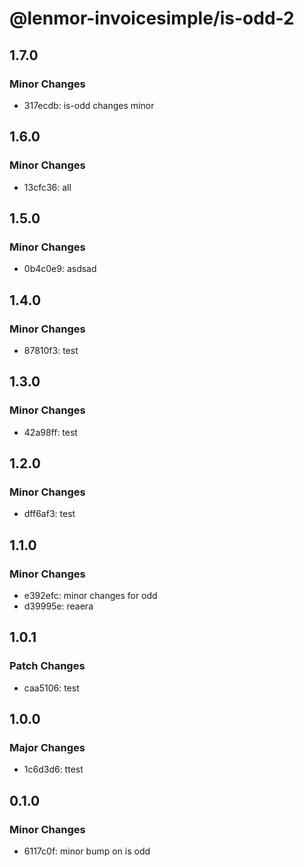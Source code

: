 # @lenmor-invoicesimple/is-odd-2

## 1.7.0

### Minor Changes

- 317ecdb: is-odd changes minor

## 1.6.0

### Minor Changes

- 13cfc36: all

## 1.5.0

### Minor Changes

- 0b4c0e9: asdsad

## 1.4.0

### Minor Changes

- 87810f3: test

## 1.3.0

### Minor Changes

- 42a98ff: test

## 1.2.0

### Minor Changes

- dff6af3: test

## 1.1.0

### Minor Changes

- e392efc: minor changes for odd
- d39995e: reaera

## 1.0.1

### Patch Changes

- caa5106: test

## 1.0.0

### Major Changes

- 1c6d3d6: ttest

## 0.1.0

### Minor Changes

- 6117c0f: minor bump on is odd
